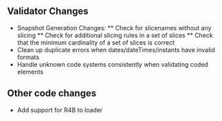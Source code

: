 ## Validator Changes

* Snapshot Generation Changes:
** Check for slicenames without any slicing 
** Check for additional slicing rules in a set of slices 
** Check that the minimum cardinality of a set of slices is correct
* Clean up duplicate errors when dates/dateTimes/instants have invalid formats
* Handle unknown code systems consistently when validating coded elements

## Other code changes

* Add support for R4B to loader
